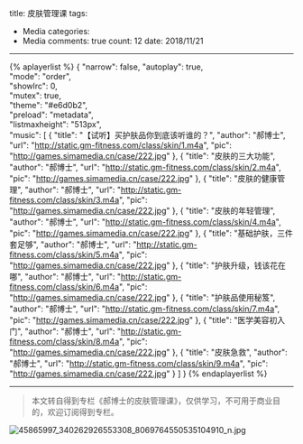 title: 皮肤管理课
tags: 
  - Media
categories: 
  - Media
comments: true
count: 12
date: 2018/11/21
---
  
{% aplayerlist %}
{
    "narrow": false,
    "autoplay": true,  
    "mode": "order",    
    "showlrc": 0,               
    "mutex": true,                      
    "theme": "#e6d0b2",	            
    "preload": "metadata",              
    "listmaxheight": "513px",           
    "music": [
        {
            "title": "【试听】买护肤品你到底该听谁的？",
            "author": "郝博士",
            "url": "http://static.gm-fitness.com/class/skin/1.m4a",
            "pic": "http://games.simamedia.cn/case/222.jpg"
        },
        {
            "title": "皮肤的三大功能",
            "author": "郝博士",
            "url": "http://static.gm-fitness.com/class/skin/2.m4a",
            "pic": "http://games.simamedia.cn/case/222.jpg"
        },
        {
            "title": "皮肤的健康管理",
            "author": "郝博士",
            "url": "http://static.gm-fitness.com/class/skin/3.m4a",
            "pic": "http://games.simamedia.cn/case/222.jpg"
        },
        {
            "title": "皮肤的年轻管理",
            "author": "郝博士",
            "url": "http://static.gm-fitness.com/class/skin/4.m4a",
            "pic": "http://games.simamedia.cn/case/222.jpg"
        },
        {
            "title": "基础护肤，三件套足够",
            "author": "郝博士",
            "url": "http://static.gm-fitness.com/class/skin/5.m4a",
            "pic": "http://games.simamedia.cn/case/222.jpg"
        },
        {
            "title": "护肤升级，钱该花在哪",
            "author": "郝博士",
            "url": "http://static.gm-fitness.com/class/skin/6.m4a",
            "pic": "http://games.simamedia.cn/case/222.jpg"
        },
        {
            "title": "护肤品使用秘笈",
            "author": "郝博士",
            "url": "http://static.gm-fitness.com/class/skin/7.m4a",
            "pic": "http://games.simamedia.cn/case/222.jpg"
        },
        {
            "title": "医学美容初入门",
            "author": "郝博士",
            "url": "http://static.gm-fitness.com/class/skin/8.m4a",
            "pic": "http://games.simamedia.cn/case/222.jpg"
        },
        {
            "title": "皮肤急救",
            "author": "郝博士",
            "url": "http://static.gm-fitness.com/class/skin/9.m4a",
            "pic": "http://games.simamedia.cn/case/222.jpg"
        }
    ]
}
{% endaplayerlist %}

-----
> 本文转自得到专栏《郝博士的皮肤管理课》，仅供学习，不可用于商业目的，欢迎订阅得到专栏。

![45865997_340262926553308_8069764550535104910_n.jpg](/images/3610c504f40701ab6947980590fdaf53.png)